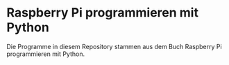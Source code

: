 # Raspberry Pi programmieren mit Python

Die Programme in diesem Repository stammen aus dem Buch Raspberry Pi programmieren mit Python.
